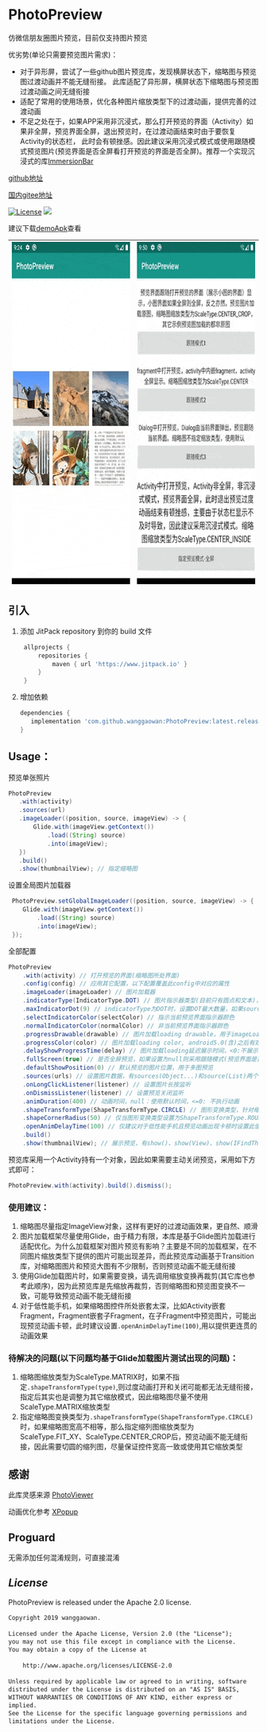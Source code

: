 # **PhotoPreview**

仿微信朋友圈图片预览，目前仅支持图片预览

优劣势(单论只需要预览图片需求)：
 * 对于异形屏，尝试了一些github图片预览库，发现横屏状态下，缩略图与预览图过渡动画并不能无缝衔接。
 此库适配了异形屏，横屏状态下缩略图与预览图过渡动画之间无缝衔接
 * 适配了常用的使用场景，优化各种图片缩放类型下的过渡动画，提供完善的过渡动画
 * 不足之处在于，如果APP采用非沉浸式，那么打开预览的界面（Activity）如果非全屏，预览界面全屏，退出预览时，在过渡动画结束时由于要恢复Activity的状态栏，
 此时会有顿挫感。因此建议采用沉浸式模式或使用跟随模式预览图片(预览界面是否全屏看打开预览的界面是否全屏)。推荐一个实现沉浸式的库[ImmersionBar](https://github.com/gyf-dev/ImmersionBar)


[github地址](https://github.com/wanggaowan/PhotoPreview)

[国内gitee地址](https://gitee.com/wanggaowan/PhotoPreview)

[![License](https://img.shields.io/badge/license-Apache%202-4EB1BA.svg)](https://www.apache.org/licenses/LICENSE-2.0.html)
[![](https://jitpack.io/v/wanggaowan/PhotoPreview.svg)](https://jitpack.io/#wanggaowan/PhotoPreview)

建议下载[demoApk](./app-debug.apk)查看

| <img src="./screenshot/example.gif" width="358px" height="688px"> | <img src="./screenshot/example2.gif" width="358px" height="688px"> |
| ----------------------------------------------------------------- | ------------------------------------------------------------------ |




## 引入

1. 添加 JitPack repository 到你的 build 文件

   ```groovy
    allprojects {
        repositories {
            maven { url 'https://www.jitpack.io' }
        }
    }
   ```

2. 增加依赖
   ```groovy
   dependencies {
      implementation 'com.github.wanggaowan:PhotoPreview:latest.release.here'
   }
   ```

## Usage：

预览单张照片

```java
PhotoPreview
   .with(activity)
   .sources(url)
   .imageLoader((position, source, imageView) -> {
       Glide.with(imageView.getContext())
           .load((String) source)
           .into(imageView);
   })
   .build()
   .show(thumbnailView); // 指定缩略图
```

设置全局图片加载器

```java
 PhotoPreview.setGlobalImageLoader((position, source, imageView) -> {
    Glide.with(imageView.getContext())
        .load((String) source)
        .into(imageView);
 });
```

全部配置
```java
PhotoPreview
    .with(activity) // 打开预览的界面(缩略图所处界面)
    .config(config) // 应用其它配置，以下配置覆盖此config中对应的属性
    .imageLoader(imageLoader) // 图片加载器
    .indicatorType(IndicatorType.DOT) // 图片指示器类型(目前只有圆点和文本)，预览>=2张图片时有效
    .maxIndicatorDot(9) // indicatorType为DOT时，设置DOT最大数量，如果sources数量超过此值，则改用IndicatorType.TEXT
    .selectIndicatorColor(selectColor) // 指示当前预览界面指示器颜色
    .normalIndicatorColor(normalColor) // 非当前预览界面指示器颜色
    .progressDrawable(drawable) // 图片加载loading drawable，用于imageLoader加载图片之前显示
    .progressColor(color) // 图片加载loading color, android5.0(含)之后有效
    .delayShowProgressTime(delay) // 图片加载loading延迟展示时间，<0:不展示，=0:立即显示，>0:延迟给定时间显示
    .fullScreen(true) // 是否全屏预览，如果设置为null则采用跟随模式(预览界面是否全屏显示看打开预览的界面是否全屏)
    .defaultShowPosition(0) // 默认预览的图片位置，用于多图预览
    .sources(urls) // 设置图片数据，有sources(Object...)和source(List)两个重载
    .onLongClickListener(listener) // 设置图片长按监听
    .onDismissListener(listener) // 设置预览关闭监听
    .animDuration(400) // 动画时间，null：使用默认时间，<=0: 不执行动画
    .shapeTransformType(ShapeTransformType.CIRCLE) // 图形变换类型，针对缩略图是圆形或圆角矩形
    .shapeCornerRadius(50) // 仅当图形变换类型设置为ShapeTransformType.ROUND_RECT时，指定圆角矩形圆角半径
    .openAnimDelayTime(100) // 仅建议对于低性能手机且预览动画出现卡顿时设置此值，用以提供更连贯的动画效果
    .build()
    .show(thumbnailView); // 展示预览，有show()、show(View)、show(IFindThumbnailView)三个重载
```

预览库采用一个Activity持有一个对象，因此如果需要主动关闭预览，采用如下方式即可：
```java
PhotoPreview.with(activity).build().dismiss();
```

### 使用建议：
 1. 缩略图尽量指定ImageView对象，这样有更好的过渡动画效果，更自然、顺滑
 2. 图片加载框架尽量使用Glide，由于精力有限，本库是基于Glide图片加载进行适配优化。为什么加载框架对图片预览有影响？主要是不同的加载框架，在不同图片缩放类型下提供的图片可能出现差异，而此预览库动画基于Transition库，对缩略图图片和预览大图有不少限制，否则预览动画不能无缝衔接
 3. 使用Glide加载图片时，如果需要变换，请先调用缩放变换再裁剪(其它库也参考此顺序)，因为此预览库是先缩放再裁剪，否则缩略图和预览图变换不一致，可能导致预览动画不能无缝衔接
 4. 对于低性能手机，如果缩略图控件所处嵌套太深，比如Activity嵌套Fragment，Fragment嵌套子Fragment，在子Fragment中预览图片，可能出现预览动画卡顿，此时建议设置`.openAnimDelayTime(100)`,用以提供更连贯的动画效果

### 待解决的问题(以下问题均基于Glide加载图片测试出现的问题)：
1. 缩略图缩放类型为ScaleType.MATRIX时，如果不指定`.shapeTransformType(type)`,则过度动画打开和关闭可能都无法无缝衔接，指定后其实也是调整为其它缩放模式，因此缩略图尽量不使用ScaleType.MATRIX缩放类型
2. 指定缩略图变换类型为`.shapeTransformType(ShapeTransformType.CIRCLE)`时，如果缩略图宽高不相等，那么指定缩列图缩放类型为ScaleType.FIT_XY、ScaleType.CENTER_CROP后，预览动画不能无缝衔接，因此需要切圆的缩列图，尽量保证控件宽高一致或使用其它缩放类型


## **感谢**

此库灵感来源 [PhotoViewer](https://github.com/wanglu1209/PhotoViewer)

动画优化参考 [XPopup](https://github.com/li-xiaojun/XPopup)


## **Proguard**

无需添加任何混淆规则，可直接混淆

## ***License***

PhotoPreview is released under the Apache 2.0 license.

```TEXT
Copyright 2019 wanggaowan.

Licensed under the Apache License, Version 2.0 (the "License");
you may not use this file except in compliance with the License.
You may obtain a copy of the License at

    http://www.apache.org/licenses/LICENSE-2.0

Unless required by applicable law or agreed to in writing, software
distributed under the License is distributed on an "AS IS" BASIS,
WITHOUT WARRANTIES OR CONDITIONS OF ANY KIND, either express or implied.
See the License for the specific language governing permissions and
limitations under the License.
```
